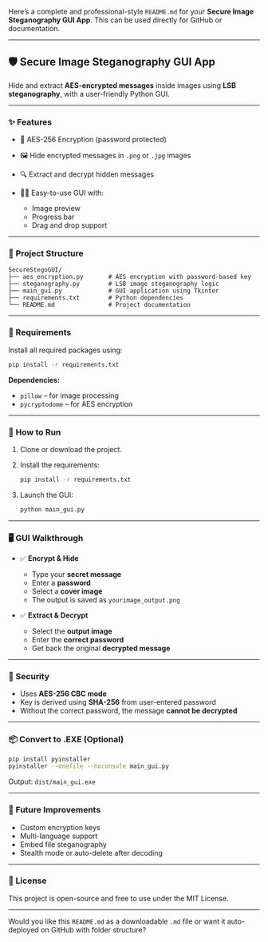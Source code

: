Here’s a complete and professional-style `README.md` for your **Secure Image Steganography GUI App**. This can be used directly for GitHub or documentation.

---

## 🛡️ Secure Image Steganography GUI App

Hide and extract **AES-encrypted messages** inside images using **LSB steganography**, with a user-friendly Python GUI.

---

### ✨ Features

* 🔐 AES-256 Encryption (password protected)
* 🖼️ Hide encrypted messages in `.png` or `.jpg` images
* 🔍 Extract and decrypt hidden messages
* 🧑‍💻 Easy-to-use GUI with:

  * Image preview
  * Progress bar
  * Drag and drop support

---

### 📁 Project Structure

```
SecureStegoGUI/
├── aes_encryption.py       # AES encryption with password-based key
├── steganography.py        # LSB image steganography logic
├── main_gui.py             # GUI application using Tkinter
├── requirements.txt        # Python dependencies
└── README.md               # Project documentation
```

---

### 🔧 Requirements

Install all required packages using:

```bash
pip install -r requirements.txt
```

**Dependencies:**

* `pillow` – for image processing
* `pycryptodome` – for AES encryption

---

### 🚀 How to Run

1. Clone or download the project.

2. Install the requirements:

   ```bash
   pip install -r requirements.txt
   ```

3. Launch the GUI:

   ```bash
   python main_gui.py
   ```

---

### 🖥️ GUI Walkthrough

* ✅ **Encrypt & Hide**

  * Type your **secret message**
  * Enter a **password**
  * Select a **cover image**
  * The output is saved as `yourimage_output.png`

* ✅ **Extract & Decrypt**

  * Select the **output image**
  * Enter the **correct password**
  * Get back the original **decrypted message**

---

### 🔐 Security

* Uses **AES-256 CBC mode**
* Key is derived using **SHA-256** from user-entered password
* Without the correct password, the message **cannot be decrypted**

---

### 📦 Convert to .EXE (Optional)

```bash
pip install pyinstaller
pyinstaller --onefile --noconsole main_gui.py
```

Output: `dist/main_gui.exe`

---

### 🧠 Future Improvements

* Custom encryption keys
* Multi-language support
* Embed file steganography
* Stealth mode or auto-delete after decoding

---

### 📜 License

This project is open-source and free to use under the MIT License.

---

Would you like this `README.md` as a downloadable `.md` file or want it auto-deployed on GitHub with folder structure?

